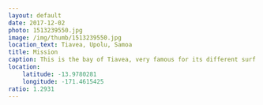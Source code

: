 ```yaml
---
layout: default
date: 2017-12-02
photo: 1513239550.jpg
image: /img/thumb/1513239550.jpg
location_text: Tiavea, Upolu, Samoa
title: Mission
caption: This is the bay of Tiavea, very famous for its different surf breaks. But we didn't go to the one up front, no too easy, we actually walked (and rock climbed) around the bay to get to the next one where a better wave was. The locals call it 'mission' because it is one to get there!
location:
    latitude: -13.9780281
    longitude: -171.4615425
ratio: 1.2931
---
```

